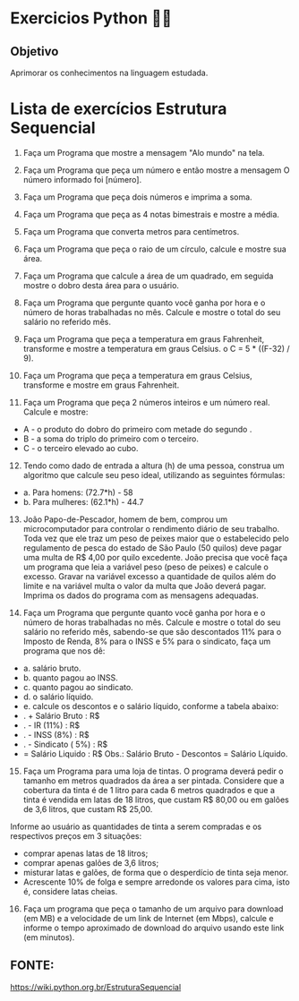 #          Exercicios Python 👨‍💻

## Objetivo

Aprimorar os conhecimentos na linguagem estudada.

# Lista de exercícios Estrutura Sequencial

1.	Faça um Programa que mostre a mensagem "Alo mundo" na tela.

2.	Faça um Programa que peça um número e então mostre a mensagem O número informado foi [número].

3.	Faça um Programa que peça dois números e imprima a soma.

4.	Faça um Programa que peça as 4 notas bimestrais e mostre a média.

5.	Faça um Programa que converta metros para centímetros.

6.	Faça um Programa que peça o raio de um círculo, calcule e mostre sua área.

7.	Faça um Programa que calcule a área de um quadrado, em seguida mostre o dobro desta área para o usuário.

8.	Faça um Programa que pergunte quanto você ganha por hora e o número de horas trabalhadas no mês. Calcule e mostre o total do seu salário no referido mês.

9.	Faça um Programa que peça a temperatura em graus Fahrenheit, transforme e mostre a temperatura em graus Celsius.
o	C = 5 * ((F-32) / 9).

10.	Faça um Programa que peça a temperatura em graus Celsius, transforme e mostre em graus Fahrenheit.

11.	Faça um Programa que peça 2 números inteiros e um número real. Calcule e mostre:
- A - o produto do dobro do primeiro com metade do segundo .
- B - a soma do triplo do primeiro com o terceiro.
- C - o terceiro elevado ao cubo.

12.	Tendo como dado de entrada a altura (h) de uma pessoa, construa um algoritmo que calcule seu peso ideal, utilizando as seguintes fórmulas:
 - a.	Para homens: (72.7*h) - 58
- b.	Para mulheres: (62.1*h) - 44.7

13.	João Papo-de-Pescador, homem de bem, comprou um microcomputador para controlar o rendimento diário de seu trabalho. Toda vez que ele traz um peso de peixes maior que o estabelecido pelo regulamento de pesca do estado de São Paulo (50 quilos) deve pagar uma multa de R$ 4,00 por quilo excedente. João precisa que você faça um programa que leia a variável peso (peso de peixes) e calcule o excesso. Gravar na variável excesso a quantidade de quilos além do limite e na variável multa o valor da multa que João deverá pagar. Imprima os dados do programa com as mensagens adequadas.

14.	Faça um Programa que pergunte quanto você ganha por hora e o número de horas trabalhadas no mês. Calcule e mostre o total do seu salário no referido mês, sabendo-se que são descontados 11% para o Imposto de Renda, 8% para o INSS e 5% para o sindicato, faça um programa que nos dê:
- a.	salário bruto.
- b.	quanto pagou ao INSS.
- c.	quanto pagou ao sindicato.
- d.	o salário líquido.
- e.	calcule os descontos e o salário líquido, conforme a tabela abaixo:
- . + Salário Bruto : R$
- . - IR (11%) : R$
- . - INSS (8%) : R$
- . - Sindicato ( 5%) : R$
- = Salário Liquido : R$
Obs.: Salário Bruto - Descontos = Salário Líquido.

15.	Faça um Programa para uma loja de tintas. O programa deverá pedir o tamanho em metros quadrados da área a ser pintada. Considere que a cobertura da tinta é de 1 litro para cada 6 metros quadrados e que a tinta é vendida em latas de 18 litros, que custam R$ 80,00 ou em galões de 3,6 litros, que custam R$ 25,00.
 
 Informe ao usuário as quantidades de tinta a serem compradas e os respectivos preços em 3 situações:
 - comprar apenas latas de 18 litros;
 - comprar apenas galões de 3,6 litros;
 - misturar latas e galões, de forma que o desperdício de tinta seja menor.  
 - Acrescente 10% de folga e sempre arredonde os valores para cima, isto é, considere latas cheias.

16.	Faça um programa que peça o tamanho de um arquivo para download (em MB) e a velocidade de um link de Internet (em Mbps), calcule e informe o tempo aproximado de download do arquivo usando este link (em minutos).


## FONTE: 
 
https://wiki.python.org.br/EstruturaSequencial
